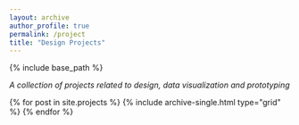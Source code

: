 ```yaml
---
layout: archive
author_profile: true 
permalink: /project 
title: "Design Projects"
---
```


{% include base_path %}

<p>
  <i>A collection of projects related to design, data visualization and prototyping</i>
</p>

<div class="grid__wrapper">
  {% for post in site.projects %}
    {% include archive-single.html type="grid" %}
  {% endfor %}
</div>
